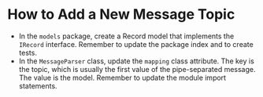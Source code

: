# How to Add a New Message Topic
- In the `models` package, create a Record model that implements the `IRecord` interface. Remember
to update the package index and to create tests.
- In the `MessageParser` class, update the `mapping` class attribute. The key is the topic, which
is usually the first value of the pipe-separated message. The value is the model. Remember to
update the module import statements.

